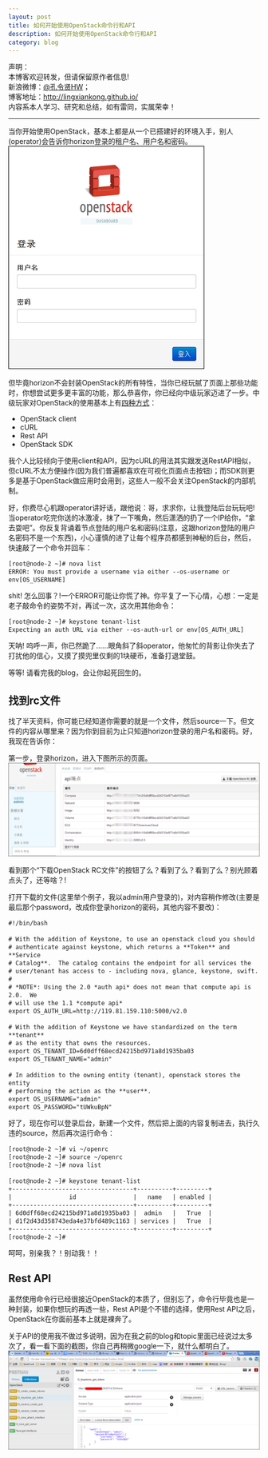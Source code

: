 ```yaml
---
layout: post
title: 如何开始使用OpenStack命令行和API
description: 如何开始使用OpenStack命令行和API
category: blog
---
```


声明：  
本博客欢迎转发，但请保留原作者信息!  
新浪微博：[@孔令贤HW](http://weibo.com/lingxiankong)；   
博客地址：<http://lingxiankong.github.io/>  
内容系本人学习、研究和总结，如有雷同，实属荣幸！

---

当你开始使用OpenStack，基本上都是从一个已搭建好的环境入手，别人(operator)会告诉你horizon登录的租户名、用户名和密码。  
![horizon登陆页](/images/2014-08-02-openstack-client-api/1.png)

但毕竟horizon不会封装OpenStack的所有特性，当你已经玩腻了页面上那些功能时，你想尝试更多更丰富的功能，那么恭喜你，你已经向中级玩家迈进了一步。中级玩家对OpenStack的使用基本上有[四种方式](http://docs.openstack.org/api/quick-start/content/)：

* OpenStack client
* cURL
* Rest API
* OpenStack SDK

我个人比较倾向于使用client和API，因为cURL的用法其实跟发送RestAPI相似，但cURL不太方便操作(因为我们普遍都喜欢在可视化页面点击按钮)；而SDK则更多是基于OpenStack做应用时会用到，这些人一般不会关注OpenStack的内部机制。

好，你费尽心机跟operator讲好话，跟他说：哥，求求你，让我登陆后台玩玩吧! 当operator吃完你送的冰激凌，抹了一下嘴角，然后潇洒的扔了一个IP给你，“拿去耍吧”。你反复背诵着节点登陆的用户名和密码(注意，这跟horizon登陆的用户名密码不是一个东西)，小心谨慎的进了让每个程序员都感到神秘的后台，然后，快速敲了一个命令并回车：

    [root@node-2 ~]# nova list
    ERROR: You must provide a username via either --os-username or env[OS_USERNAME]

shit! 怎么回事？!一个ERROR可能让你慌了神。你平复了一下心情，心想：一定是老子敲命令的姿势不对，再试一次，这次用其他命令：

    [root@node-2 ~]# keystone tenant-list
    Expecting an auth URL via either --os-auth-url or env[OS_AUTH_URL]
    
天呐! 呜呼一声，你已然跪了……眼角斜了斜operator，他匆忙的背影让你失去了打扰他的信心，又摸了摸兜里仅剩的1块硬币，准备打退堂鼓。

等等! 请看完我的blog，会让你起死回生的。

## 找到rc文件
找了半天资料，你可能已经知道你需要的就是一个文件，然后source一下。但文件的内容从哪里来？因为你到目前为止只知道horizon登录的用户名和密码。好，我现在告诉你：

第一步，登录horizon，进入下图所示的页面。  
![](/images/2014-08-02-openstack-client-api/2.png)

看到那个“下载OpenStack RC文件”的按钮了么？看到了么？看到了么？别光顾着点头了，还等啥？!  

打开下载的文件(这里举个例子，我以admin用户登录的)，对内容稍作修改(主要是最后那个password，改成你登录horizon的密码，其他内容不要改)：

    #!/bin/bash
    
    # With the addition of Keystone, to use an openstack cloud you should
    # authenticate against keystone, which returns a **Token** and **Service
    # Catalog**.  The catalog contains the endpoint for all services the
    # user/tenant has access to - including nova, glance, keystone, swift.
    #
    # *NOTE*: Using the 2.0 *auth api* does not mean that compute api is 2.0.  We
    # will use the 1.1 *compute api*
    export OS_AUTH_URL=http://119.81.159.110:5000/v2.0
    
    # With the addition of Keystone we have standardized on the term **tenant**
    # as the entity that owns the resources.
    export OS_TENANT_ID=6d0dff68ecd24215bd971a8d1935ba03
    export OS_TENANT_NAME="admin"
    
    # In addition to the owning entity (tenant), openstack stores the entity
    # performing the action as the **user**.
    export OS_USERNAME="admin"
    export OS_PASSWORD="tUWkuBpN"
    
好了，现在你可以登录后台，新建一个文件，然后把上面的内容复制进去，执行久违的source，然后再次运行命令：

    [root@node-2 ~]# vi ~/openrc
    [root@node-2 ~]# source ~/openrc 
    [root@node-2 ~]# nova list
    
    [root@node-2 ~]# keystone tenant-list
    +----------------------------------+----------+---------+
    |                id                |   name   | enabled |
    +----------------------------------+----------+---------+
    | 6d0dff68ecd24215bd971a8d1935ba03 |  admin   |   True  |
    | d1f2d43d358743eda4e37bfd489c1163 | services |   True  |
    +----------------------------------+----------+---------+
    [root@node-2 ~]# 

呵呵，别亲我？！别动我！！

## Rest API
虽然使用命令行已经很接近OpenStack的本质了，但别忘了，命令行毕竟也是一种封装，如果你想玩的再透一些，Rest API是个不错的选择，使用Rest API之后，OpenStack在你面前基本上就是裸奔了。

关于API的使用我不做过多说明，因为在我之前的blog和topic里面已经说过太多次了，看一看下面的截图，你自己再稍微google一下，就什么都明白了。  
![](/images/2014-08-02-openstack-client-api/3.png)




